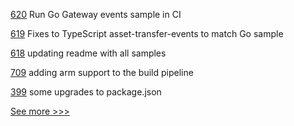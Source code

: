 
[620](https://github.com/hyperledger/fabric-samples/pull/620) Run Go Gateway events sample in CI

[619](https://github.com/hyperledger/fabric-samples/pull/619) Fixes to TypeScript asset-transfer-events to match Go sample

[618](https://github.com/hyperledger/fabric-samples/pull/618) updating readme with all samples

[709](https://github.com/hyperledger-labs/business-partner-agent/pull/709) adding arm support to the build pipeline

[399](https://github.com/hyperledger/cello/pull/399) some upgrades to package.json


[See more >>>](https://start-here.hyperledger.org/pull-requests)
